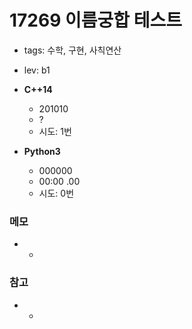 # 17269 이름궁합 테스트

- tags: 수학, 구현, 사칙연산
- lev: b1

- **C++14**
  - 201010
  - ?
  - 시도: 1번

- **Python3**
  - 000000
  - 00:00 .00
  - 시도: 0번

### 메모
 - -

### 참고
 - -